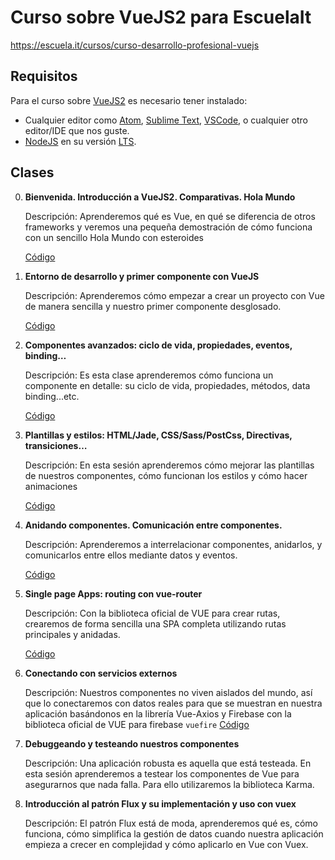 # Curso sobre VueJS2 para EscuelaIt

  https://escuela.it/cursos/curso-desarrollo-profesional-vuejs

## Requisitos

Para el curso sobre [VueJS2](https://vuejs.org/) es necesario tener instalado:

* Cualquier editor como [Atom](https://atom.io/), [Sublime Text](https://www.sublimetext.com/), [VSCode](https://code.visualstudio.com/), o cualquier otro editor/IDE que nos guste.
* [NodeJS](https://nodejs.org/es/) en su versión [LTS](https://nodejs.org/es/download/).

## Clases

0. __Bienvenida. Introducción a VueJS2. Comparativas. Hola Mundo__

    Descripción: Aprenderemos qué es Vue, en qué se diferencia de otros frameworks y veremos una pequeña demostración de cómo funciona con un sencillo Hola Mundo con esteroides

    [Código](https://github.com/EscuelaIt/curso-vue-2017/tree/00-introduccion-a-vuejs2)

1. __Entorno de desarrollo y primer componente con VueJS__

    Descripción: Aprenderemos cómo empezar a crear un proyecto con Vue de manera sencilla y nuestro primer componente desglosado.

    [Código](https://github.com/EscuelaIt/curso-vue-2017/tree/01-entorno-de-desarrollo-y-primer-componente-con-vuejs2)

2. __Componentes avanzados: ciclo de vida, propiedades, eventos, binding…__

    Descripción: Es esta clase aprenderemos cómo funciona un componente en detalle: su ciclo de vida, propiedades, métodos, data binding...etc.

    [Código](https://github.com/EscuelaIt/curso-vue-2017/tree/02-componentes-avanzados-ciclo-de-vida-props)

3. __Plantillas y estilos: HTML/Jade, CSS/Sass/PostCss, Directivas, transiciones…__

    Descripción: En esta sesión aprenderemos cómo mejorar las plantillas de nuestros componentes, cómo funcionan los estilos y cómo hacer animaciones

    [Código](https://github.com/EscuelaIt/curso-vue-2017/tree/03-plantillas-estilos-directivas-transiciones)

4. __Anidando componentes. Comunicación entre componentes.__

    Descripción: Aprenderemos a interrelacionar componentes, anidarlos, y comunicarlos entre ellos mediante datos y eventos.

    [Código](https://github.com/EscuelaIt/curso-vue-2017/tree/04-anidando-y-comunicando-componentes)

5. __Single page Apps: routing con vue-router__

    Descripción: Con la biblioteca oficial de VUE para crear rutas, crearemos de forma sencilla una SPA completa utilizando rutas principales y anidadas.

    [Código](https://github.com/EscuelaIt/curso-vue-2017/tree/05-routing-con-vue-router)

6. __Conectando con servicios externos__

    Descripción: Nuestros componentes no viven aislados del mundo, así que lo conectaremos con datos reales para que se muestran en nuestra aplicación basándonos en la librería Vue-Axios y Firebase con la biblioteca oficial de VUE para firebase `vuefire`
    [Código](https://github.com/EscuelaIt/curso-vue-2017/tree/06-external-API)

7. __Debuggeando y testeando nuestros componentes__

    Descripción: Una aplicación robusta es aquella que está testeada. En esta sesión aprenderemos a testear los componentes de Vue para asegurarnos que nada falla. Para ello utilizaremos la biblioteca Karma.

8. __Introducción al patrón Flux y su implementación y uso con vuex__

    Descripción: El patrón Flux está de moda, aprenderemos qué es, cómo funciona, cómo simplifica la gestión de datos cuando nuestra aplicación empieza a crecer en complejidad y cómo aplicarlo en Vue con Vuex.
